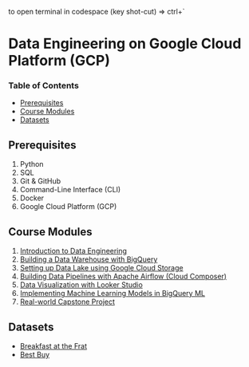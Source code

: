 to open terminal in codespace (key shot-cut) => ctrl+`
# Data Engineering on Google Cloud Platform (GCP)

### Table of Contents

* [Prerequisites](#prerequisites)
* [Course Modules](#course-modules)
* [Datasets](#datasets)

## Prerequisites

1. Python
1. SQL
1. Git & GitHub
1. Command-Line Interface (CLI)
1. Docker
1. Google Cloud Platform (GCP)

## Course Modules

1. [Introduction to Data Engineering](01-introduction-to-data-engineering)
1. [Building a Data Warehouse with BigQuery](02-building-a-data-warehouse-with-bigquery)
1. [Setting up Data Lake using Google Cloud Storage](03-setting-up-data-lake-using-google-cloud-storage)
1. [Building Data Pipelines with Apache Airflow (Cloud Composer)](04-building-data-pipelines-with-apache-airflow-cloud-composer)
1. [Data Visualization with Looker Studio](05-data-visualization-with-looker-studio)
1. [Implementing Machine Learning Models in BigQuery ML](06-implementing-machine-learning-models-in-bigquery-ml)
1. [Real-world Capstone Project](07-real-world-capstone-project)

## Datasets

* [Breakfast at the Frat](https://github.com/zkan/open-data/tree/main/breakfast-at-the-frat)
* [Best Buy](https://github.com/zkan/open-data/tree/main/best-buy-apis)
